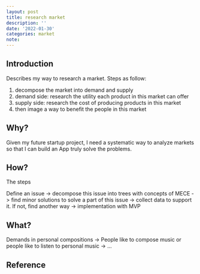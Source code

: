 ```yaml
---
layout: post
title: research market
description: ''
date: '2022-01-30'
categories: market
note:
---
```


## Introduction

Describes my way to research a market. Steps as follow:

1. decompose the market into demand and supply
2. demand side: research the utility each product in this market can offer
3. supply side: research the cost of producing products in this market
4. then image a way to benefit the people in this market

## Why?

Given my future startup project, I need a systematic way to analyze markets so that I can build an App truly solve the problems.

## How?

The steps 

Define an issue -> decompose this issue into trees with concepts of MECE -> find minor solutions to solve a part of this issue -> collect data to support it. If not, find another way -> implementation with MVP

## What?

Demands in personal compositions -> People like to compose music or people like to listen to personal music -> ... 

## Reference
